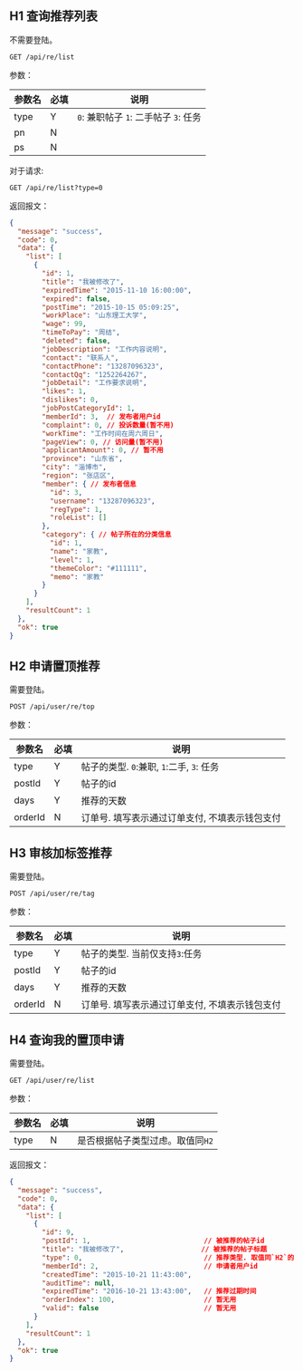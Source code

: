 ## H1 查询推荐列表

不需要登陆。

``` 
GET /api/re/list
```

参数：

| 参数名  | 必填   | 说明                           |
| ---- | ---- | ---------------------------- |
| type | Y    | `0`: 兼职帖子 `1`: 二手帖子  `3`: 任务 |
| pn   | N    |                              |
| ps   | N    |                              |

对于请求:

``` 
GET /api/re/list?type=0
```

返回报文：

``` json
{
  "message": "success",
  "code": 0,
  "data": {
    "list": [
      {
        "id": 1,
        "title": "我被修改了",
        "expiredTime": "2015-11-10 16:00:00",
        "expired": false,
        "postTime": "2015-10-15 05:09:25",
        "workPlace": "山东理工大学",
        "wage": 99,
        "timeToPay": "周结",
        "deleted": false,
        "jobDescription": "工作内容说明",
        "contact": "联系人",
        "contactPhone": "13287096323",
        "contactQq": "1252264267",
        "jobDetail": "工作要求说明",
        "likes": 1,
        "dislikes": 0,
        "jobPostCategoryId": 1,
        "memberId": 3,  // 发布者用户id
        "complaint": 0, // 投诉数量(暂不用)
        "workTime": "工作时间在周六周日",
        "pageView": 0, // 访问量(暂不用)
        "applicantAmount": 0, // 暂不用
        "province": "山东省",
        "city": "淄博市",
        "region": "张店区",
        "member": { // 发布者信息
          "id": 3,
          "username": "13287096323",
          "regType": 1,
          "roleList": []
        },
        "category": { // 帖子所在的分类信息
          "id": 1,
          "name": "家教",
          "level": 1,
          "themeColor": "#111111",
          "memo": "家教"
        }
      }
    ],
    "resultCount": 1
  },
  "ok": true
}
```



## H2 申请置顶推荐

需要登陆。

``` 
POST /api/user/re/top
```

参数：

| 参数名     | 必填   | 说明                             |
| ------- | ---- | ------------------------------ |
| type    | Y    | 帖子的类型. `0`:兼职, `1`:二手, `3`: 任务 |
| postId  | Y    | 帖子的id                          |
| days    | Y    | 推荐的天数                          |
| orderId | N    | 订单号. 填写表示通过订单支付, 不填表示钱包支付      |

## H3 审核加标签推荐

需要登陆。

``` 
POST /api/user/re/tag
```

参数：

| 参数名     | 必填   | 说明                        |
| ------- | ---- | ------------------------- |
| type    | Y    | 帖子的类型. 当前仅支持`3`:任务        |
| postId  | Y    | 帖子的id                     |
| days    | Y    | 推荐的天数                     |
| orderId | N    | 订单号. 填写表示通过订单支付, 不填表示钱包支付 |

## H4 查询我的置顶申请

需要登陆。

``` 
GET /api/user/re/list
```

参数：

| 参数名  | 必填   | 说明                 |
| ---- | ---- | ------------------ |
| type | N    | 是否根据帖子类型过虑。取值同`H2` |

返回报文：

``` json
{
  "message": "success",
  "code": 0,
  "data": {
    "list": [
      {
        "id": 9,
        "postId": 1, 							// 被推荐的帖子id
        "title": "我被修改了",					// 被推荐的帖子标题
        "type": 0, 								// 推荐类型. 取值同`H2`的`type`参数
        "memberId": 2, 							// 申请者用户id
        "createdTime": "2015-10-21 11:43:00",
        "auditTime": null,
        "expiredTime": "2016-10-21 13:43:00", 	// 推荐过期时间
        "orderIndex": 100, 						// 暂无用
        "valid": false 							// 暂无用
      }
    ],
    "resultCount": 1
  },
  "ok": true
}
```